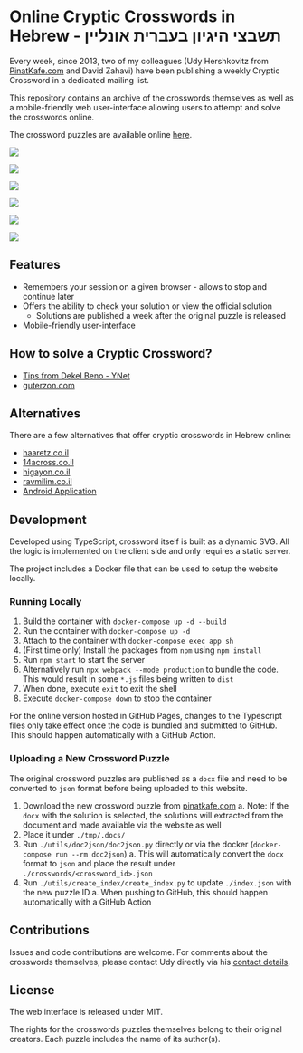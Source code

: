 
# Online Cryptic Crosswords in Hebrew - תשבצי היגיון בעברית אונליין

Every week, since 2013, two of my colleagues (Udy Hershkovitz from [PinatKafe.com](https://pinatkafe.com) and David Zahavi)
have been publishing a weekly Cryptic Crossword in a dedicated mailing list.

This repository contains an archive of the crosswords themselves as well as a mobile-friendly web 
user-interface allowing users to attempt and solve the crosswords online. 

The crossword puzzles are available online [here](https://dvd848.github.io/cryptic-crossword/).

![](screenshots/game1.png)

![](screenshots/game2.png)

![](screenshots/game3.png)

![](screenshots/game4.png)

![](screenshots/game5.png)

![](screenshots/game6.png)

## Features

 * Remembers your session on a given browser - allows to stop and continue later
 * Offers the ability to check your solution or view the official solution
   * Solutions are published a week after the original puzzle is released
 * Mobile-friendly user-interface

## How to solve a Cryptic Crossword?

 * [Tips from Dekel Beno - YNet](https://www.ynet.co.il/articles/0,7340,L-5455858,00.html)
 * [guterzon.com](http://www.guterzon.com/chida/learn.htm)

## Alternatives

There are a few alternatives that offer cryptic crosswords in Hebrew online:

 * [haaretz.co.il](https://www.haaretz.co.il/gallery/xword)
 * [14across.co.il](https://www.14across.co.il/)
 * [higayon.co.il](http://www.higayon.co.il/)
 * [ravmilim.co.il](https://blog.ravmilim.co.il/tasbetson/)
 * [Android Application](https://play.google.com/store/apps/details?id=crosswords.higayon)

## Development

Developed using TypeScript, crossword itself is built as a dynamic SVG.
All the logic is implemented on the client side and only requires a static server.

The project includes a Docker file that can be used to setup the website locally.  

### Running Locally

 1. Build the container with `docker-compose up -d --build`
 2. Run the container with `docker-compose up -d`
 3. Attach to the container with `docker-compose exec app sh`
 4. (First time only) Install the packages from `npm` using `npm install`
 5. Run `npm start` to start the server
 6. Alternatively run `npx webpack --mode production` to bundle the code. This would result in some `*.js` files being written to `dist`
 7. When done, execute `exit` to exit the shell
 8. Execute `docker-compose down` to stop the container

For the online version hosted in GitHub Pages, changes to the Typescript files only take effect once the code is bundled and submitted to GitHub.  
This should happen automatically with a GitHub Action.

### Uploading a New Crossword Puzzle

The original crossword puzzles are published as a `docx` file and need to be converted to `json` format before being uploaded to this website.

 1. Download the new crossword puzzle from [pinatkafe.com](https://pinatkafe.com/%d7%aa%d7%a9%d7%91%d7%a6%d7%99-%d7%94%d7%92%d7%99%d7%95%d7%9f/)
   a. Note: If the `docx` with the solution is selected, the solutions will extracted from the document and made available via the website as well
 2. Place it under `./tmp/.docs/`
 3. Run `./utils/doc2json/doc2json.py` directly or via the docker (`docker-compose run --rm doc2json`)
   a. This will automatically convert the `docx` format to `json` and place the result under `./crosswords/<crossword_id>.json`
 4. Run `./utils/create_index/create_index.py` to update `./index.json` with the new puzzle ID
   a. When pushing to GitHub, this should happen automatically with a GitHub Action

## Contributions

Issues and code contributions are welcome. For comments about the crosswords themselves, please contact Udy directly via his
[contact details](https://pinatkafe.com/%d7%90%d7%95%d7%93%d7%95%d7%aa/).

## License

The web interface is released under MIT.

The rights for the crosswords puzzles themselves belong to their original creators. Each puzzle includes the name of its author(s).